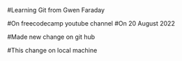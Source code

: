#Learning Git from Gwen Faraday

#On freecodecamp youtube channel
#On 20 August 2022

#Made new change on git hub

#This change on local machine
